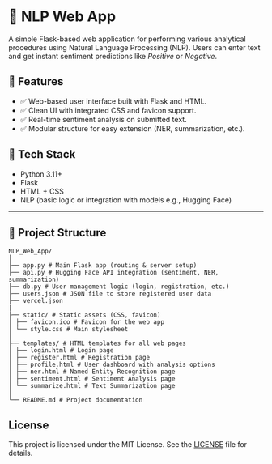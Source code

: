 # 🧠 NLP Web App

A simple Flask-based web application for performing various analytical procedures using Natural Language Processing (NLP). Users can enter text and get instant sentiment predictions like *Positive* or *Negative*.

## 🚀 Features

- ✅ Web-based user interface built with Flask and HTML.
- ✅ Clean UI with integrated CSS and favicon support.
- ✅ Real-time sentiment analysis on submitted text.
- ✅ Modular structure for easy extension (NER, summarization, etc.).

## 🧰 Tech Stack

- Python 3.11+
- Flask
- HTML + CSS
- NLP (basic logic or integration with models e.g., Hugging Face)

---

## 📁 Project Structure
```
NLP_Web_App/
│
├── app.py # Main Flask app (routing & server setup)
├── api.py # Hugging Face API integration (sentiment, NER, summarization)
├── db.py # User management logic (login, registration, etc.)
├── users.json # JSON file to store registered user data
├── vercel.json
|
├── static/ # Static assets (CSS, favicon)
│ ├── favicon.ico # Favicon for the web app
│ └── style.css # Main stylesheet
│
├── templates/ # HTML templates for all web pages
│ ├── login.html # Login page
│ ├── register.html # Registration page
│ ├── profile.html # User dashboard with analysis options
│ ├── ner.html # Named Entity Recognition page
│ ├── sentiment.html # Sentiment Analysis page
│ └── summarize.html # Text Summarization page
│
└── README.md # Project documentation
```


## License

This project is licensed under the MIT License. See the [LICENSE](LICENSE) file for details.

